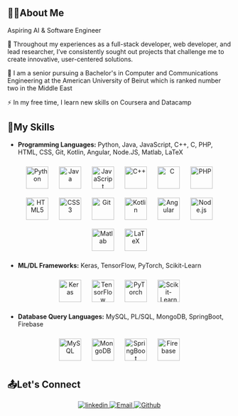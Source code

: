 ## 👩‍💻About Me
Aspiring AI & Software Engineer

🌱 Throughout my experiences as a full-stack developer, web developer, and lead researcher, I’ve consistently sought out projects that challenge me to create innovative, user-centered solutions.

📜 I am a senior pursuing a Bachelor's in Computer and Communications Engineering at the American University of Beirut which is ranked number two in the Middle East

⚡ In my free time, I learn new skills on Coursera and Datacamp 

## :open_file_folder:My Skills
- **Programming Languages:** Python, Java, JavaScript, C++, C, PHP, HTML, CSS, Git, Kotlin, Angular, Node.JS, Matlab, LaTeX

<div align="center">
  <img style="margin: 10px" src="https://profilinator.rishav.dev/skills-assets/python-original.svg" alt="Python" height="50" />
  <img style="margin: 10px" src="https://profilinator.rishav.dev/skills-assets/java-original-wordmark.svg" alt="Java" height="50" />
  <img style="margin: 10px" src="https://profilinator.rishav.dev/skills-assets/javascript-original.svg" alt="JavaScript" height="50" />
  <img style="margin: 10px" src="https://profilinator.rishav.dev/skills-assets/cplusplus-original.svg" alt="C++" height="50" />
  <img style="margin: 10px" src="https://profilinator.rishav.dev/skills-assets/c-original.svg" alt="C" height="50" />
  <img style="margin: 10px" src="https://profilinator.rishav.dev/skills-assets/php-original.svg" alt="PHP" height="50" />
  <img style="margin: 10px" src="https://profilinator.rishav.dev/skills-assets/html5-original-wordmark.svg" alt="HTML5" height="50" />
  <img style="margin: 10px" src="https://profilinator.rishav.dev/skills-assets/css3-original-wordmark.svg" alt="CSS3" height="50" />
  <img style="margin: 10px" src="https://profilinator.rishav.dev/skills-assets/git-scm-icon.svg" alt="Git" height="50" />
  <img style="margin: 10px" src="https://upload.wikimedia.org/wikipedia/commons/0/06/Kotlin_Icon.svg" alt="Kotlin" height="50" />
  <img style="margin: 10px" src="https://profilinator.rishav.dev/skills-assets/angularjs-original.svg" alt="Angular" height="50" />
  <img style="margin: 10px" src="https://profilinator.rishav.dev/skills-assets/nodejs-original-wordmark.svg" alt="Node.js" height="50" />
  <img style="margin: 10px" src="https://upload.wikimedia.org/wikipedia/commons/2/21/Matlab_Logo.png" alt="Matlab" height="50" />
  <img style="margin: 10px" src="https://profilinator.rishav.dev/skills-assets/latex.png" alt="LaTeX" height="50" />
</div>



- **ML/DL Frameworks:** Keras, TensorFlow, PyTorch, Scikit-Learn

<div align="center">
  <img style="margin: 10px" src="https://profilinator.rishav.dev/skills-assets/keras.png" alt="Keras" height="50" />
  <img style="margin: 10px" src="https://profilinator.rishav.dev/skills-assets/tensorflow-icon.svg" alt="TensorFlow" height="50" />
  <img style="margin: 10px" src="https://profilinator.rishav.dev/skills-assets/pytorch-icon.svg" alt="PyTorch" height="50" />
  <img style="margin: 10px" src="https://upload.wikimedia.org/wikipedia/commons/0/05/Scikit_learn_logo_small.svg" alt="Scikit-Learn" height="50" />
</div>

- **Database Query Languages:** MySQL, PL/SQL, MongoDB, SpringBoot, Firebase

<div align="center">
  <img style="margin: 10px" src="https://profilinator.rishav.dev/skills-assets/mysql-original-wordmark.svg" alt="MySQL" height="50" />
  <img style="margin: 10px" src="https://profilinator.rishav.dev/skills-assets/mongodb-original-wordmark.svg" alt="MongoDB" height="50" />
  <img style="margin: 10px" src="https://upload.wikimedia.org/wikipedia/commons/4/44/Spring_Framework_Logo_2018.svg" alt="SpringBoot" height="50" />
  <img style="margin: 10px" src="https://profilinator.rishav.dev/skills-assets/firebase.png" alt="Firebase" height="50" />
</div>


## :outbox_tray:Let's Connect
<div align="center">
  <a href="https://linkedin.com/in/nour-kanaann" target="_blank">
<img src=https://img.shields.io/badge/linkedin-%231E77B5.svg?&style=for-the-badge&logo=linkedin&logoColor=white alt=linkedin style="margin-bottom: 5px;" />
</a>
  <a href="mailto:nourfk15@gmail.com" target="_blank">
    <img alt="Email" src="https://img.shields.io/static/v1?label=Mail&message=nourfk15@gmail.com&style=for-the-badge&color=red&logo=gmail&cacheSeconds=3600&link=mailto:nourfk15@gmail.com" />
  </a>
  <a href="https://github.com/nourk-code" target="_blank">
    <img alt="Github" src="https://img.shields.io/static/v1?label=GitHub&message=nourk-code&style=for-the-badge&color=black&logo=github&cacheSeconds=3600&link=https://github.com/nourk-code" />
  </a>
</div>

<br/>  

